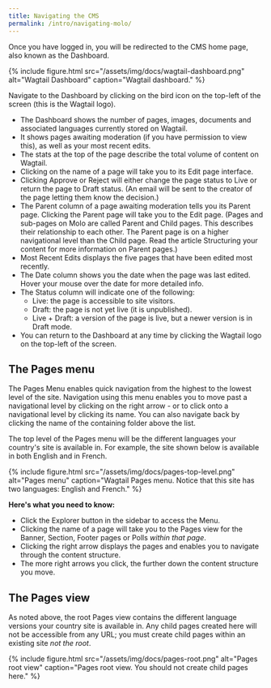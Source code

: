 ```yaml
---
title: Navigating the CMS
permalink: /intro/navigating-molo/
---
```


Once you have logged in, you will be redirected to the CMS home page, also known as the Dashboard.

{% include figure.html src="/assets/img/docs/wagtail-dashboard.png" alt="Wagtail Dashboard" caption="Wagtail dashboard." %}

Navigate to the Dashboard by clicking on the bird icon on the top-left of the screen (this is the Wagtail logo).

- The Dashboard shows the number of pages, images, documents and associated languages currently stored on Wagtail.
- It shows pages awaiting moderation (if you have permission to view this), as well as your most recent edits.
- The stats at the top of the page describe the total volume of content on Wagtail.
- Clicking on the name of a page will take you to its Edit page interface.
- Clicking Approve or Reject will either change the page status to Live or return the page to Draft status. (An email will be sent to the creator of the page letting them know the decision.)
- The Parent column of a page awaiting moderation tells you its Parent page. Clicking the Parent page will take you to the Edit page. (Pages and sub-pages on Molo are called Parent and Child pages. This describes their relationship to each other. The Parent page is on a higher navigational level than the Child page. Read the article Structuring your content for more information on Parent pages.) 
- Most Recent Edits displays the five pages that have been edited most recently.
- The Date column shows you the date when the page was last edited. Hover your mouse over the date for more detailed info.
- The Status column will indicate one of the following:
    - Live: the page is accessible to site visitors.
    - Draft: the page is not yet live (it is unpublished).
    - Live + Draft: a version of the page is live, but a newer version is in Draft mode.
- You can return to the Dashboard at any time by clicking the Wagtail logo on the top-left of the screen.

## The Pages menu

The Pages Menu enables quick navigation from the highest to the lowest level of the site. Navigation using this menu enables you to move past a navigational level by clicking on the right arrow - or to click onto a navigational level by clicking its name. You can also navigate back by clicking the name of the containing folder above the list.

The top level of the Pages menu will be the different languages your country's site is available in. For example, the site shown below is available in both English
and in French. 

{% include figure.html src="/assets/img/docs/pages-top-level.png" alt="Pages menu" caption="Wagtail Pages menu. Notice that this site has two languages: English and French." %}

**Here's what you need to know:**
- Click the Explorer button in the sidebar to access the Menu.
- Clicking the name of a page will take you to the Pages view for the Banner, Section, Footer pages or Polls _within that page_. 
- Clicking the right arrow displays the pages and enables you to navigate through the content structure.
- The more right arrows you click, the further down the content structure you move.

## The Pages view

As noted above, the root Pages view contains the different language versions your country site is available in. Any child pages created here will not be accessible from any URL; you must create child pages within an existing site _not the root_.

{% include figure.html src="/assets/img/docs/pages-root.png" alt="Pages root view" caption="Pages root view. You should not create child pages here." %}


